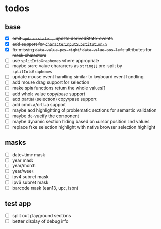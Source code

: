 # todos

## base

- [x] ~~emit `update:state', `update:derivedState` events~~
- [x] ~~add support for `characterInputSubstitutionFn`~~
- [x] ~~fix missing `data-value-pos-right`/ `data-value-pos-left` attributes for mask characters~~
- [ ] use `splitIntoGraphemes` where appropriate
- [ ] maybe store value characters as `string[]` pre-split by `splitIntoGraphemes`
- [ ] update mouse event handling similar to keyboard event handling
- [ ] add mouse drag support for selection
- [ ] make spin functions return the whole values[]
- [ ] add whole value copy/pase support
- [ ] add partial (selection) copy/pase support
- [ ] add cmd+a/crtl+a support
- [ ] maybe add highlighting of problematic sections for semantic validation
- [ ] maybe de-vueify the component
- [ ] maybe dynamic section hiding based on cursor position and values
- [ ] replace fake selection highlight with native browser selection highlight

## masks 

- [ ] date+time mask
- [ ] year mask
- [ ] year/month
- [ ] year/week
- [ ] ipv4 subnet mask
- [ ] ipv6 subnet mask
- [ ] barcode mask (ean13, upc, isbn)

## test app

- [ ] split out playground sections
- [ ] better display of debug info
